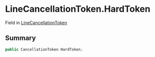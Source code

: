 # LineCancellationToken.HardToken

Field in [LineCancellationToken](/docs/api/csharp/yarn.unity.linecancellationtoken.md)

## Summary



```csharp
public CancellationToken HardToken;
```

